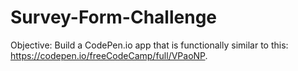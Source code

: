 # Survey-Form-Challenge
Objective: Build a CodePen.io app that is functionally similar to this: https://codepen.io/freeCodeCamp/full/VPaoNP.
